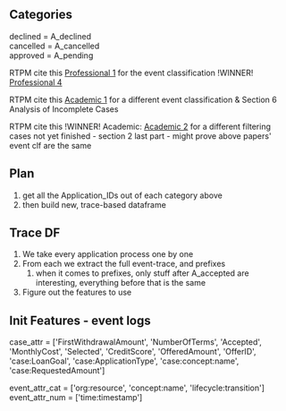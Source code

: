 ## Categories
declined = A_declined  
cancelled = A_cancelled  
approved = A_pending  

RTPM cite this [Professional 1](https://www.win.tue.nl/bpi/lib/exe/fetch.php?media=2017:bpi2017_paper_3.pdf) for the event classification !WINNER! [Professional 4](https://www.win.tue.nl/bpi/lib/exe/fetch.php?media=2017:bpi2017_winner_professional.pdf)

RTPM cite this [Academic 1](https://www.win.tue.nl/bpi/lib/exe/fetch.php?media=2017:bpi2017_paper_31.pdf) for a different event classification & Section 6 Analysis of Incomplete Cases

RTPM cite this !WINNER! Academic: [Academic 2](https://www.win.tue.nl/bpi/lib/exe/fetch.php?media=2017:bpi2017_winner_academic.pdf) for a different filtering cases not yet finished - section 2 last part - might prove above papers' event clf are the same


## Plan
1. get all the Application_IDs out of each category above
2. then build new, trace-based dataframe

## Trace DF
1. We take every application process one by one
2. From each we extract the full event-trace, and prefixes
    1. when it comes to prefixes, only stuff after A_accepted are interesting, everything before that is the same
3. Figure out the features to use


## Init Features - event logs
case_attr = ['FirstWithdrawalAmount', 'NumberOfTerms', 'Accepted', 'MonthlyCost', 'Selected', 'CreditScore', 'OfferedAmount', 'OfferID', 'case:LoanGoal', 'case:ApplicationType', 'case:concept:name', 'case:RequestedAmount']

event_attr_cat = ['org:resource', 'concept:name', 'lifecycle:transition']
event_attr_num = ['time:timestamp']
